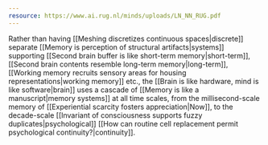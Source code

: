 ```yaml
---
resource: https://www.ai.rug.nl/minds/uploads/LN_NN_RUG.pdf
---
```


Rather than having [[Meshing discretizes continuous spaces|discrete]] separate [[Memory is perception of structural artifacts|systems]] supporting [[Second brain buffer is like short-term memory|short-term]], [[Second brain contents resemble long-term memory|long-term]], [[Working memory recruits sensory areas for housing representations|working memory]] etc., the [[Brain is like hardware, mind is like software|brain]] uses a cascade of [[Memory is like a manuscript|memory systems]] at all time scales, from the millisecond-scale memory of [[Experiential scarcity fosters appreciation|Now]], to the decade-scale [[Invariant of consciousness supports fuzzy duplicates|psychological]] [[How can routine cell replacement permit psychological continuity?|continuity]].